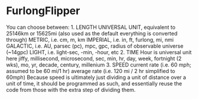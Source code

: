 # FurlongFlipper
You can choose between:
    1. LENGTH
        UNIVERSAL UNIT, equivalent to 25146km or 15625mi (also used as the default everything is converted through)
        METRIC, i.e. cm, m, km
        IMPERIAL, i.e. in, ft, furlong, mi, nmi
        GALACTIC, i.e. AU, parsec (pc), mpc, gpc, radius of observable universe (~14gpc)
        LIGHT, i.e. light-sec, -min, -hour, etc
    2. TIME
        Hour is universal unit here
        jiffy, millisecond, microsecond, sec, min, hr, day, week, fortnight (2 wks), mo, yr, decade, century, millenium
    3. SPEED
        current rate (i.e. 60 mph; assumed to be 60 mi/1 hr)
        average rate (i.e. 120 mi / 2 hr simplified to 60mph)
        Because speed is ultimately just dividing a unit of
        distance over a unit of time, it should be programmed
        as such, and essentially reuse the code from those with
        the extra step of dividing them.
